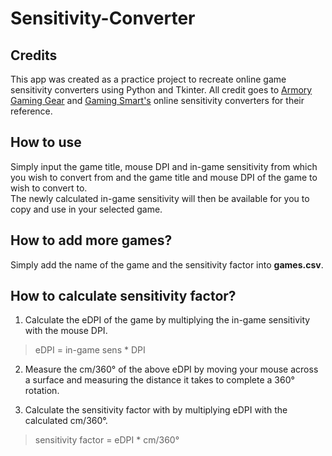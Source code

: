 # Sensitivity-Converter

## Credits
This app was created as a practice project to recreate online game sensitivity converters using Python and Tkinter.
All credit goes to [Armory Gaming Gear](https://armorygaminggear.com/) and [Gaming Smart's](https://gamingsmart.com/mouse-sensitivity-converter/) online sensitivity converters for their reference.

## How to use
Simply input the game title, mouse DPI and in-game sensitivity from which you wish to convert from and the game title and mouse DPI of the game to wish to convert to. \
The newly calculated in-game sensitivity will then be available for you to copy and use in your selected game.

## How to add more games?
Simply add the name of the game and the sensitivity factor into **games.csv**.

## How to calculate sensitivity factor?
1. Calculate the eDPI of the game by multiplying the in-game sensitivity with the mouse DPI.
> eDPI = in-game sens * DPI

2. Measure the cm/360° of the above eDPI by moving your mouse across a surface and measuring the distance it takes to complete a 360° rotation.

3. Calculate the sensitivity factor with by multiplying eDPI with the calculated cm/360°.
> sensitivity factor = eDPI * cm/360°
